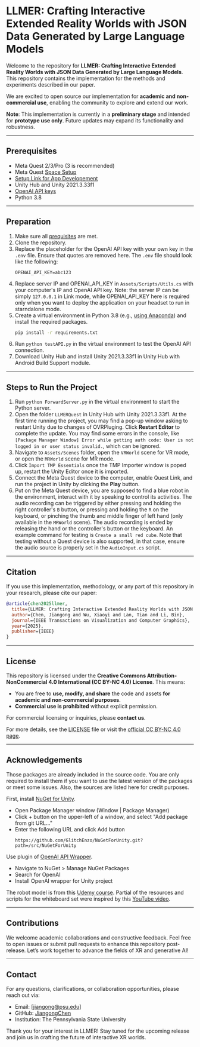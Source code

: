 # LLMER: Crafting Interactive Extended Reality Worlds with JSON Data Generated by Large Language Models

Welcome to the repository for **LLMER: Crafting Interactive Extended Reality Worlds with JSON Data Generated by Large Language Models**. This repository contains the implementation for the methods and experiments described in our paper.

We are excited to open source our implementation for **academic and non-commercial use**, enabling the community to explore and extend our work.

**Note**: This implementation is currently in a **preliminary stage** and intended for **prototype use only**. Future updates may expand its functionality and robustness.

---

## Prerequisites

- Meta Quest 2/3/Pro (3 is recommended)
- Meta Quest [Space Setup](https://www.meta.com/help/quest/articles/getting-started/getting-started-with-quest-3/suggested-boundary-assisted-space-setup/)
- [Setup Link for App Developement](https://developers.meta.com/horizon/documentation/unity/unity-link/#set-up-link)
- Unity Hub and Unity 2021.3.33f1
- [OpenAI API keys](https://platform.openai.com/docs/guides/production-best-practices/api-keys)
- Python 3.8

---
## Preparation

1. Make sure all [prequisites](#prerequisites) are met.
2. Clone the repository.
3. Replace the placeholder for the OpenAI API key with your own key in the `.env` file. Ensure that quotes are removed here. The `.env` file should look like the following:
    ```
    OPENAI_API_KEY=abc123
    ```
4. Replace server IP and OPENAI_API_KEY in `Assets/Scripts/Utils.cs` with your computer's IP and OpenAI API key. Note: the server IP can be simply `127.0.0.1` in Link mode, while OPENAI_API_KEY here is required only when you want to deploy the application on your headset to run in starndalone mode.
5. Create a virtual environment in Python 3.8 (e.g., [using Anaconda](https://docs.anaconda.com/working-with-conda/environments/#creating-an-environment)) and install the required packages.
    ```bash
    pip install -r requirements.txt
    ```
6. Run `python testAPI.py` in the virtual environment to test the OpenAI API connection.
7. Download Unity Hub and install Unity 2021.3.33f1 in Unity Hub with Android Build Support module.

---
## Steps to Run the Project

1. Run `python ForwardServer.py` in the virtual environment to start the Python server.
2. Open the folder `LLMERQuest` in Unity Hub with Unity 2021.3.33f1. At the first time running the project, you may find a pop-up window asking to restart Unity due to changes of OVRPluging. Click **Restart Editor** to complete the update. You may find some errors in the console, like `[Package Manager Window] Error while getting auth code: User is not logged in or user status invalid.`, which can be ignored.
3. Navigate to `Assets/Scenes` folder, open the `VRWorld` scene for VR mode, or open the `MRWorld` scene for MR mode.
4. Click `Import TMP Essentials` once the TMP Importer window is poped up, restart the Unity Editor once it is imported.
5. Connect the Meta Quest device to the computer, enable Quest Link, and run the project in Unity by clicking the **Play** button.
6. Put on the Meta Quest device, you are supposed to find a blue robot in the environment, interact with it by speaking to control its activities. The audio recording can be triggered by either pressing and holding the right controller's `B` button, or pressing and holding the `R` on the keyboard, or pinching the thumb and middle finger of left hand (only available in the `MRWorld` scene). The audio recording is ended by releasing the hand or the controller's button or the keyboard. An example command for testing is `Create a small red cube`. Note that testing without a Quest device is also supported, in that case, ensure the audio source is properly set in the `AudioInput.cs` script.

---

## Citation
If you use this implementation, methodology, or any part of this repository in your research, please cite our paper:

```bibtex
@article{chen2025llmer,
  title={LLMER: Crafting Interactive Extended Reality Worlds with JSON Data Generated by Large Language Models},
  author={Chen, Jiangong and Wu, Xiaoyi and Lan, Tian and Li, Bin},
  journal={IEEE Transactions on Visualization and Computer Graphics},
  year={2025},
  publisher={IEEE}
}
```

---

## License
This repository is licensed under the **Creative Commons Attribution-NonCommercial 4.0 International (CC BY-NC 4.0) License**. This means:

- You are free to **use, modify, and share** the code and assets **for academic and non-commercial purposes**.
- **Commercial use is prohibited** without explicit permission.

For commercial licensing or inquiries, please **contact us**.

For more details, see the [LICENSE](./LICENSE) file or visit the [official CC BY-NC 4.0 page](https://creativecommons.org/licenses/by-nc/4.0/).

---
## Acknowledgements
Those packages are already included in the source code. You are only required to install them if you want to use the latest version of the packages or meet some issues. Also, the sources are listed here for credit purposes.

First, install [NuGet for Unity](https://github.com/GlitchEnzo/NuGetForUnity).
+ Open Package Manager window (Window | Package Manager)
+ Click + button on the upper-left of a window, and select "Add package from git URL..."
+ Enter the following URL and click Add button
    ```
    https://github.com/GlitchEnzo/NuGetForUnity.git?path=/src/NuGetForUnity
    ```


Use plugin of [OpenAI API Wrapper](https://www.nuget.org/packages/OpenAI/).
+ Navigate to NuGet > Manage NuGet Packages
+ Search for OpenAI
+ Install OpenAI wrapper for Unity project

The robot model is from this [Udemy course](https://www.udemy.com/course/multiplayer-virtual-reality-vr-development-with-unity/). Partial of the resources and scripts for the whiteboard set were inspired by this [YouTube video](https://www.youtube.com/watch?v=sHE5ubsP-E8&ab_channel=JustinPBarnett).

---

## Contributions
We welcome academic collaborations and constructive feedback. Feel free to open issues or submit pull requests to enhance this repository post-release. Let’s work together to advance the fields of XR and generative AI!

---

## Contact
For any questions, clarifications, or collaboration opportunities, please reach out via:
- Email: [jiangong@psu.edu]
- GitHub: [JiangongChen](https://github.com/JiangongChen)
- Institution: The Pennsylvania State University

Thank you for your interest in LLMER! Stay tuned for the upcoming release and join us in crafting the future of interactive XR worlds.

